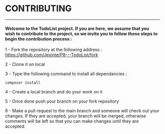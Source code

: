 # CONTRIBUTING
***
#### Welcome to the TodoList project. If you are here, we assume that you wish to contribute to the project, so we invite you to follow these steps to begin the contribution process :

1 - Fork the repository at the following address : https://github.com/Jexinte/P8---TodoList/fork

2 - Clone it on local

3 - Type the following command to install all dependancies :
```
composer install
```
4 - Create a local branch and do your work on it

5 - Once done push your branch on your fork repository

6 - Make a pull request to the main branch and someone will check out your changes. If they are accepted, your branch will be merged, otherwise comments will be left so that you can make changes until they are accepted.

